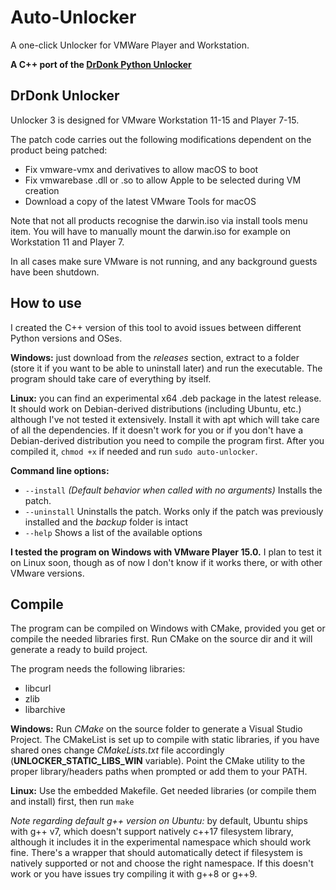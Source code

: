 # Auto-Unlocker
A one-click Unlocker for VMWare Player and Workstation.

**A C++ port of the [DrDonk Python Unlocker](https://github.com/DrDonk/unlocker)**

## DrDonk Unlocker

Unlocker 3 is designed for VMware Workstation 11-15 and Player 7-15.

The patch code carries out the following modifications dependent on the product
being patched:

* Fix vmware-vmx and derivatives to allow macOS to boot
* Fix vmwarebase .dll or .so to allow Apple to be selected during VM creation
* Download a copy of the latest VMware Tools for macOS

Note that not all products recognise the darwin.iso via install tools menu item.
You will have to manually mount the darwin.iso for example on Workstation 11 and Player 7.

In all cases make sure VMware is not running, and any background guests have
been shutdown.

## How to use
I created the C++ version of this tool to avoid issues between different Python versions and OSes.

**Windows:** just download from the *releases* section, extract to a folder (store it if you want to be able to uninstall later) and run the executable. The program should take care of everything by itself.

**Linux:** you can find an experimental x64 .deb package in the latest release. It should work on Debian-derived distributions (including Ubuntu, etc.) although I've not tested it extensively. Install it with apt which will take care of all the dependencies. If it doesn't work for you or if you don't have a Debian-derived distribution you need to compile the program first. After you compiled it, ```chmod +x``` if needed and run ```sudo auto-unlocker```.

**Command line options:**

* ```--install``` *(Default behavior when called with no arguments)* Installs the patch.
* ```--uninstall``` Uninstalls the patch. Works only if the patch was previously installed and the *backup* folder is intact
* ```--help``` Shows a list of the available options

**I tested the program on Windows with VMware Player 15.0.** I plan to test it on Linux soon, though as of now I don't know if it works there, or with other VMware versions.

## Compile
The program can be compiled on Windows with CMake, provided you get or compile the needed libraries first. Run CMake on the source dir and it will generate a ready to build project.

The program needs the following libraries:

* libcurl
* zlib
* libarchive


**Windows:** 
Run *CMake* on the source folder to generate a Visual Studio Project. The CMakeList is set up to compile with static libraries, if you have shared ones change *CMakeLists.txt* file accordingly (**UNLOCKER_STATIC_LIBS_WIN** variable). Point the CMake utility to the proper library/headers paths when prompted or add them to your PATH.

**Linux:**
Use the embedded Makefile. Get needed libraries (or compile them and install) first, then run ```make```

*Note regarding default g++ version on Ubuntu:* by default, Ubuntu ships with g++ v7, which doesn't support natively c++17 filesystem library, although it includes it in the experimental namespace which should work fine. There's a wrapper that should automatically detect if filesystem is natively supported or not and choose the right namespace. If this doesn't work or you have issues try compiling it with g++8 or g++9.